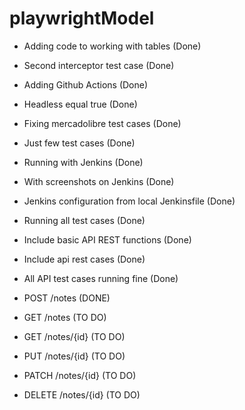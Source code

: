 # playwrightModel

- Adding code to working with tables (Done)

- Second interceptor test case (Done)

- Adding Github Actions (Done)

- Headless equal true (Done)

- Fixing mercadolibre test cases (Done)

- Just few test cases (Done)

- Running with Jenkins (Done)

- With screenshots on Jenkins (Done)

- Jenkins configuration from local Jenkinsfile (Done)

- Running all test cases (Done)

- Include basic API REST functions (Done)

- Include api rest cases (Done)

- All API test cases running fine (Done)

- POST /notes (DONE)

- GET /notes (TO DO)

- GET /notes/{id} (TO DO)

- PUT /notes/{id} (TO DO)

- PATCH /notes/{id} (TO DO)

- DELETE /notes/{id} (TO DO)
